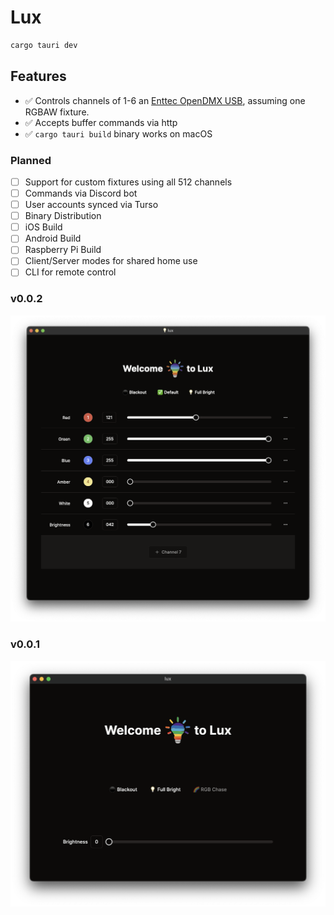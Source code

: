 # Lux

```bash
cargo tauri dev
```

## Features

- ✅ Controls channels of 1-6 an [Enttec OpenDMX USB](https://www.enttec.com/product/dmx-usb-interfaces/open-dmx-usb/), assuming one RGBAW fixture.
- ✅ Accepts buffer commands via http
- ✅ `cargo tauri build` binary works on macOS

### Planned

- [ ] Support for custom fixtures using all 512 channels
- [ ] Commands via Discord bot
- [ ] User accounts synced via Turso
- [ ] Binary Distribution
- [ ] iOS Build
- [ ] Android Build
- [ ] Raspberry Pi Build
- [ ] Client/Server modes for shared home use
- [ ] CLI for remote control

### v0.0.2

![Tauri v0.0.2](.github/lux-window-v0.0.2.png?raw=true)

### v0.0.1

![Tauri v0.0.1](.github/lux-window-v0.0.1.png?raw=true)
